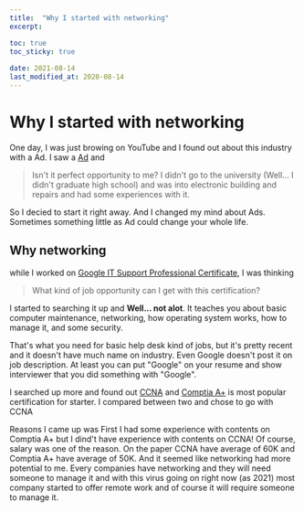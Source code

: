 ```yaml
---
title:  "Why I started with networking"
excerpt:

toc: true
toc_sticky: true
 
date: 2021-08-14
last_modified_at: 2020-08-14
---
```



# Why I started with networking
One day, I was just browing on YouTube and I found out about this industry with a Ad. I saw a [Ad](https://youtu.be/VMcvOVTXAZc) and

>Isn't it perfect opportunity to me? I didn't go to the university (Well... I didn't graduate high school) and was into electronic building and repairs and had some experiences with it.

So I decied to start it right away. And I changed my mind about Ads. Sometimes something little as Ad could change your whole life.



## Why networking
while I worked on [Google IT Support Professional Certificate](https://www.coursera.org/professional-certificates/google-it-support?utm_source=yt&utm_medium=social&utm_campaign=channel&utm_content=google), I was thinking 

>What kind of job opportunity can I get with this certification?

I started to searching it up and **Well... not alot**. It teaches you about basic computer maintenance, networking, how operating system works, how to manage it, and some security.

That's what you need for basic help desk kind of jobs, but it's pretty recent and it doesn't have much name on industry. Even Google doesn't post it on job description. At least you can put "Google" on your resume and show interviewer that you did something with "Google".

I searched up more and found out [CCNA](https://www.cisco.com/c/en/us/training-events/training-certifications/certifications/associate/ccna.html) and [Comptia A+](https://www.comptia.org/certifications/a) is most popular certification for starter. I compared between two and chose to go with CCNA

Reasons I came up was First I had some experience with contents on Comptia A+ but I dind't have experience with contents on CCNA! Of course, salary was one of the reason. On the paper CCNA have average of 60K and Comptia A+ have average of 50K. And it seemed like networking had more potential to me. Every companies have networking and they will need someone to manage it and with this virus going on right now (as 2021) most company started to offer remote work and of course it will require someone to manage it.